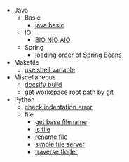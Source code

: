   - Java
    - Basic
      - [java basic](/Java/Basic/java-basic.md)
    - IO
      - [BIO NIO AIO](/Java/IO/BIO-NIO-AIO.md)
    - Spring
      - [loading order of Spring Beans](/Java/Spring/loading-order-of-Spring-Beans.md)
  - Makefile
    - [use shell variable](/Makefile/use-shell-variable.md)
  - Miscellaneous
    - [docsify build](/Miscellaneous/docsify-build.md)
    - [get workspace root path by git](/Miscellaneous/get-workspace-root-path-by-git.md)
  - Python
    - [check indentation error](/Python/check-indentation-error.md)
    - file
      - [get base filename](/Python/file/get-base-filename.md)
      - [is file](/Python/file/is-file.md)
      - [rename file](/Python/file/rename-file.md)
      - [simple file server](/Python/file/simple-file-server.md)
      - [traverse floder](/Python/file/traverse-floder.md)
